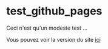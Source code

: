 # test_github_pages

Ceci n'est qu'un modeste test ...

Vous pouvez voir la version du site [ici](https://drkms.github.io/test_github_pages/)